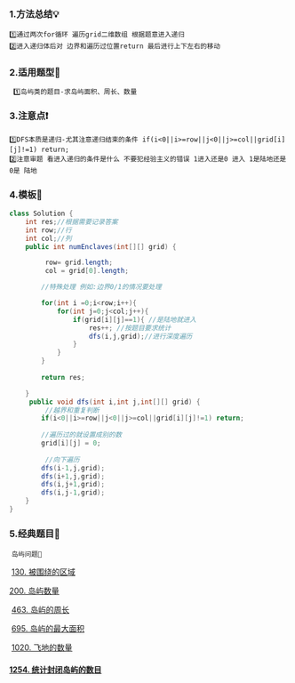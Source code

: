 ### 	1.方法总结💡

```
1️⃣通过两次for循环 遍历grid二维数组 根据题意进入递归 
2️⃣进入递归体后对 边界和遍历过位置return 最后进行上下左右的移动
```

### 	2.适用题型🎯

```tex
 1️⃣岛屿类的题目-求岛屿面积、周长、数量
```

### 	3.注意点❗

```
1️⃣DFS本质是递归-尤其注意递归结束的条件 if(i<0||i>=row||j<0||j>=col||grid[i][j]!=1) return;
2️⃣注意审题 看进入递归的条件是什么 不要犯经验主义的错误 1进入还是0 进入 1是陆地还是0是 陆地
```

### 	4.模板🔑

```java
class Solution {
    int res;//根据需要记录答案
    int row;//行 
    int col;//列
    public int numEnclaves(int[][] grid) {

         row= grid.length;
         col = grid[0].length;

        //特殊处理 例如:边界0/1的情况要处理

        for(int i =0;i<row;i++){
            for(int j=0;j<col;j++){
                if(grid[i][j]==1){ //是陆地就进入
                    res++; //按题目要求统计  
                    dfs(i,j,grid);//进行深度遍历
                }
            }
        }
        
        return res;

    }
     public void dfs(int i,int j,int[][] grid) {
         //越界和重复判断
        if(i<0||i>=row||j<0||j>=col||grid[i][j]!=1) return; 
         
		//遍历过的就设置成别的数
        grid[i][j] = 0;
		
         //向下遍历
        dfs(i-1,j,grid);
        dfs(i+1,j,grid);
        dfs(i,j+1,grid);
        dfs(i,j-1,grid);  
    }
}
```

### 5.经典题目📝

​	`岛屿问题🥥`

​		[130. 被围绕的区域](https://leetcode-cn.com/problems/surrounded-regions/)

[		200. 岛屿数量](https://leetcode-cn.com/problems/number-of-islands/)

​		[463. 岛屿的周长](https://leetcode-cn.com/problems/island-perimeter/)

​	   [695. 岛屿的最大面积](https://leetcode-cn.com/problems/max-area-of-island/)

​       [1020. 飞地的数量](https://leetcode-cn.com/problems/number-of-enclaves/)

#### 	    		[1254. 统计封闭岛屿的数目](https://leetcode-cn.com/problems/number-of-closed-islands/)

#### 		
